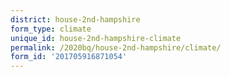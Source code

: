 ```yaml
---
district: house-2nd-hampshire
form_type: climate
unique_id: house-2nd-hampshire-climate
permalink: /2020bq/house-2nd-hampshire/climate/
form_id: '201705916871054'
---
```

